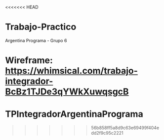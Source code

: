 <<<<<<< HEAD
# Trabajo-Practico
Argentina Programa - Grupo 6


Wireframe:
https://whimsical.com/trabajo-integrador-BcBz1TJDe3qYWkXuwqsgcB
=======
# TPIntegradorArgentinaPrograma
>>>>>>> 56b858ff5a8d9c63e69499f404edd2f9c95c2221
